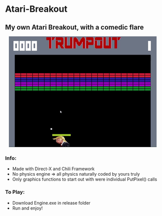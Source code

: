 # Atari-Breakout
<h2>My own Atari Breakout, with a comedic flare</h2>

<p align="center"><img src = "./breakoutGif.gif" /></p>

<h3>Info:</h3>
<ul>
  <li>Made with Direct-X and Chili Framework</li>
  <li>No physics engine => all physics naturally coded by yours truly</li>
  <li>Only graphics functions to start out with were individual PutPixel() calls</li>
</ul>
  
<h3>To Play:</h3>
<ul>
  <li>Download Engine.exe in release folder</li>
  <li>Run and enjoy!</li>
</ul>
